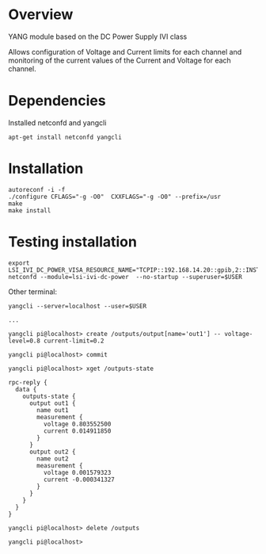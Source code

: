 # Overview

YANG module based on the DC Power Supply IVI class

Allows configuration of Voltage and Current limits for each channel and
monitoring of the current values of the Current and Voltage for each channel.


# Dependencies
Installed netconfd and yangcli
```
apt-get install netconfd yangcli
```

# Installation
```
autoreconf -i -f
./configure CFLAGS="-g -O0"  CXXFLAGS="-g -O0" --prefix=/usr
make
make install
```

# Testing installation
```
export LSI_IVI_DC_POWER_VISA_RESOURCE_NAME="TCPIP::192.168.14.20::gpib,2::INSTR"
netconfd --module=lsi-ivi-dc-power  --no-startup --superuser=$USER
```

Other terminal:
```
yangcli --server=localhost --user=$USER

...

yangcli pi@localhost> create /outputs/output[name='out1'] -- voltage-level=0.8 current-limit=0.2

yangcli pi@localhost> commit

yangcli pi@localhost> xget /outputs-state

rpc-reply {
  data {
    outputs-state {
      output out1 {
        name out1
        measurement {
          voltage 0.803552500
          current 0.014911850
        }
      }
      output out2 {
        name out2
        measurement {
          voltage 0.001579323
          current -0.000341327
        }
      }
    }
  }
}
 
yangcli pi@localhost> delete /outputs
 
yangcli pi@localhost>
```
